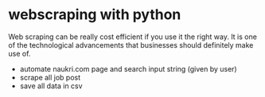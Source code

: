 # webscraping with python
Web scraping can be really cost efficient if you use it the right way. It is one of the technological advancements that businesses should definitely make use of.

- automate naukri.com page and search input string (given by user)
- scrape all job post
- save all data in csv 

